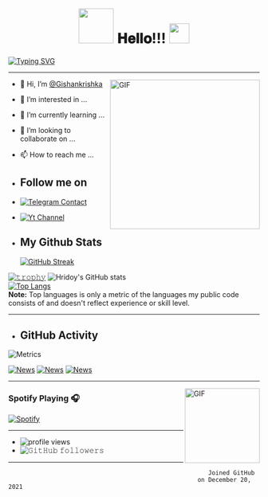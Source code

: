 <h1 align="center">
  <a target="_blank">
    <img src="https://github.com/Gishankrishka2/Gishankrishka2/blob/main/Gifs/ImpressiveJampackedKinglet-max-1mb.gif" width="70px" style="max-width:100%;">
  </a>
  𝐇𝐞𝐥𝐥𝐨!!!
  <a target="_blank">
    <img src="https://github.com/Gishankrishka2/Gishankrishka2/blob/main/Gifs/Hi.gif" width="40px" />
  </a>
</h1>


[![Typing SVG](https://readme-typing-svg.herokuapp.com?color=%23F70000&size=35&lines=Hi+I'm+Gishan+Krishka;Welcome+To+My+Profile+++++++)](https://git.io/typing-svg)

---

<img align="right" alt="GIF" height="300px" src="https://github.com/Gishankrishka2/Gishankrishka2/blob/main/Gifs/daftpunktocat-guy.gif" />

- 👋 Hi, I’m [@Gishankrishka](t.me/gishankrishka)
- 👀 I’m interested in ...
- 🌱 I’m currently learning ...
- 💞️ I’m looking to collaborate on ...
- 📫 How to reach me ...
- ## Follow me on
- [![Telegram Contact](https://badges.aleen42.com/src/telegram.svg)](https://t.me/gishankrishka1)
- [![Yt Channel ](https://badges.aleen42.com/src/youtube.svg)](https://www.youtube.com/channel/UCW0Z3BTxIJF6HAmN6AWUebQ)


- ## My Github Stats

  [![GitHub Streak](http://github-readme-streak-stats.herokuapp.com?user=gishankrishka2&theme=black-ice&hide_border=true&date_format=M%20j%5B%2C%20Y%5D)](https://git.io/streak-stats)



[![𝚝𝚛𝚘𝚙𝚑𝚢](https://github-profile-trophy.vercel.app/?username=Gishankrishka2&column=8&margin-w=15&margin-h=15&no-bg=true&no-frame=true&theme=juicyfresh)](https://github.com/gishankrishka2)
![Hridoy's GitHub stats](https://github-readme-stats.vercel.app/api?username=Gishankrishka2&show_icons=true&count_private=true&theme=great-gatsby) </br>
[![Top Langs](https://github-readme-stats.vercel.app/api/top-langs/?username=Gishankrishka2&theme=great-gatsby&layout=compact)](https://github.com/HridoyHazard)
</br>
<b>Note:</b> Top languages is only a metric of the languages my public code consists of and doesn't reflect experience or skill level.

</details>

---

- ## GitHub Activity

![Metrics](https://metrics.lecoq.io/gishankrishka2?template=classic&followup=1&isocalendar=1&languages=1&isocalendar.duration=half-year&config.timezone=IndiaStandardTime%2FIstanbul)

[![News](https://github-readme-stats.vercel.app/api/pin/?username=gishankrishka2&theme=dark&repo=legendbotsl)](https://github.com/gishankrishka2/legendbotsl)
[![News](https://github-readme-stats.vercel.app/api/pin/?username=gishankrishka2&theme=dark&repo=Music_Player)](https://github.com/gishankrishka2/Music_Player)
[![News](https://github-readme-stats.vercel.app/api/pin/?username=gishankrishka2&theme=dark&repo=Session_gen_bot)](https://github.com/teamAlphaTg/Session_gen_bot)
  
</details>

---
<img align="right" alt="GIF" height="150px" src="https://github.com/Gishankrishka2/Gishankrishka2/blob/main/Gifs/5eeea355389655.59822ff824b72.gif" />

### Spotify Playing 🎧

[![Spotify](https://novatorem.bgstatic.vercel.app/api/spotify)](https://open.spotify.com/user/11153360645)

---
- <img alt = "profile views" src="https://komarev.com/ghpvc/?username=Gishankrishka2&style=flat&color=brightgreen"> 
- <img alt="𝙶𝚒𝚝𝙷𝚞𝚋 𝚏𝚘𝚕𝚕𝚘𝚠𝚎𝚛𝚜" src="https://img.shields.io/github/followers/gishankrishka2?label=Followers&style=social"> 
---



                                                            Joined GitHub
                                                         on December 20, 2021
   

<!---
gishanandtharusha/gishanandtharusha is a ✨ special ✨ repository because its `README.md` (this file) appears on your GitHub profile.
You can click the Preview link to take a look at your changes.
--->
